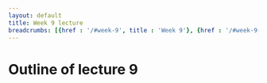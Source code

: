 ```yaml
---
layout: default
title: Week 9 lecture
breadcrumbs: [{href : '/#week-9', title : 'Week 9'}, {href : '/#week-9-day-2', title : 'Day 2'}]
---
```


Outline of lecture 9
====================
